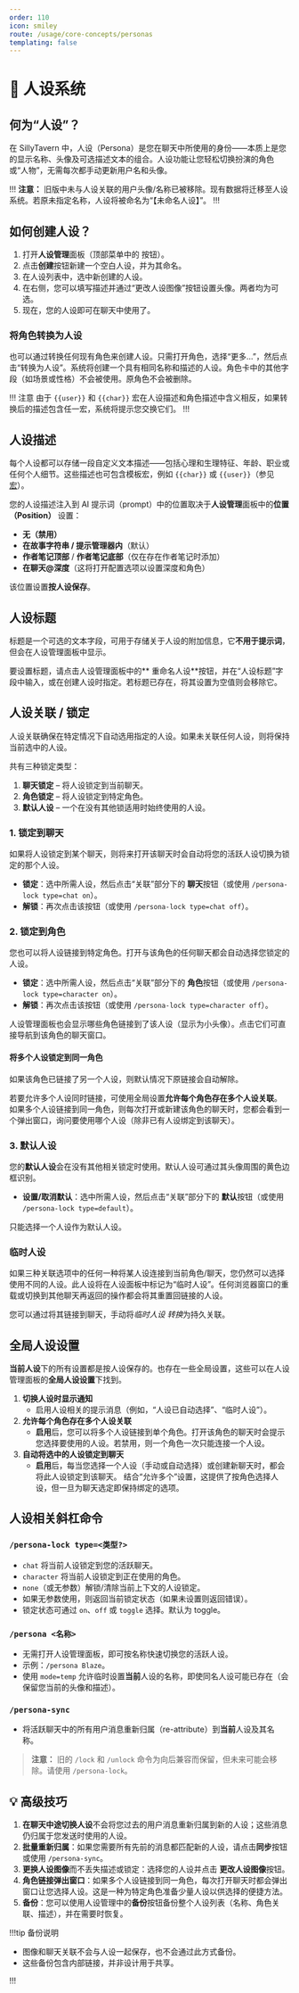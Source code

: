 ```yaml
---
order: 110
icon: smiley
route: /usage/core-concepts/personas
templating: false
---
```


# 👤 人设系统

## 何为“人设”？

在 SillyTavern 中，人设（Persona）是您在聊天中所使用的身份——本质上是您的显示名称、头像及可选描述文本的组合。人设功能让您轻松切换扮演的角色或“人物”，无需每次都手动更新用户名和头像。

!!!
**注意：** 旧版中未与人设关联的用户头像/名称已被移除。现有数据将迁移至人设系统。若原未指定名称，人设将被命名为“【未命名人设】”。
!!!

## 如何创建人设？

1.  打开**人设管理**面板（顶部菜单中的 <i class="fa-solid fa-face-smile"></i> 按钮）。
2.  点击**创建**按钮新建一个空白人设，并为其命名。
3.  在人设列表中，选中新创建的人设。
4.  在右侧，您可以填写描述并通过“更改人设图像”按钮设置头像。两者均为可选。
5.  现在，您的人设即可在聊天中使用了。

### 将角色转换为人设

也可以通过转换任何现有角色来创建人设。只需打开角色，选择“更多…”，然后点击“转换为人设”。系统将创建一个具有相同名称和描述的人设。角色卡中的其他字段（如场景或性格）不会被使用。原角色不会被删除。

!!! 注意
由于 `{{user}}` 和 `{{char}}` 宏在人设描述和角色描述中含义相反，如果转换后的描述包含任一宏，系统将提示您交换它们。
!!!

## 人设描述

每个人设都可以存储一段自定义文本描述——包括心理和生理特征、年龄、职业或任何个人细节。这些描述也可包含模板宏，例如 `{{char}}` 或 `{{user}}`（参见[宏](/Usage/Characters/macros.md)）。

您的人设描述注入到 AI 提示词（prompt）中的位置取决于**人设管理**面板中的**位置（Position）** 设置：

-   **无（禁用）**
-   **在故事字符串 / 提示管理器内**（默认）
-   **作者笔记顶部** / **作者笔记底部**（仅在存在作者笔记时添加）
-   **在聊天@深度**（这将打开配置选项以设置深度和角色）

该位置设置**按人设保存**。

## 人设标题

标题是一个可选的文本字段，可用于存储关于人设的附加信息，它**不用于提示词**，但会在人设管理面板中显示。

要设置标题，请点击人设管理面板中的**<i class="fa-solid fa-pencil"></i> 重命名人设**按钮，并在“人设标题”字段中输入，或在创建人设时指定。若标题已存在，将其设置为空值则会移除它。

## 人设关联 / 锁定

人设关联确保在特定情况下自动选用指定的人设。如果未关联任何人设，则将保持当前选中的人设。

共有三种锁定类型：

1.  **<i class="fa-solid fa-unlock"></i> 聊天锁定** – 将人设锁定到当前聊天。
2.  **<i class="fa-solid fa-unlock"></i> 角色锁定** – 将人设锁定到特定角色。
3.  **<i class="fa-solid fa-crown"></i> 默认人设** – 一个在没有其他锁适用时始终使用的人设。

### 1. 锁定到聊天

如果将人设锁定到某个聊天，则将来打开该聊天时会自动将您的活跃人设切换为锁定的那个人设。

-   **锁定**：选中所需人设，然后点击“关联”部分下的 **<i class="fa-solid fa-unlock"></i> 聊天**按钮（或使用 `/persona-lock type=chat on`）。
-   **解锁**：再次点击该按钮（或使用 `/persona-lock type=chat off`）。

### 2. 锁定到角色

您也可以将人设链接到特定角色。打开与该角色的任何聊天都会自动选择您锁定的人设。

-   **锁定**：选中所需人设，然后点击“关联”部分下的 **<i class="fa-solid fa-unlock"></i> 角色**按钮（或使用 `/persona-lock type=character on`）。
-   **解锁**：再次点击该按钮（或使用 `/persona-lock type=character off`）。

人设管理面板也会显示哪些角色链接到了该人设（显示为小头像）。点击它们可直接导航到该角色的聊天窗口。

#### 将多个人设锁定到同一角色

如果该角色已链接了另一个人设，则默认情况下原链接会自动解除。

若要允许多个人设同时链接，可使用全局设置**允许每个角色存在多个人设关联**。
如果多个人设链接到同一角色，则每次打开或新建该角色的聊天时，您都会看到一个弹出窗口，询问要使用哪个人设（除非已有人设绑定到该聊天）。

### 3. 默认人设

您的**默认人设**会在没有其他相关锁定时使用。默认人设可通过其头像周围的黄色边框识别。

-   **设置/取消默认**：选中所需人设，然后点击“关联”部分下的 **<i class="fa-solid fa-crown"></i> 默认**按钮（或使用 `/persona-lock type=default`）。

只能选择一个人设作为默认人设。

### 临时人设

如果三种关联选项中的任何一种将某人设连接到当前角色/聊天，您仍然可以选择使用不同的人设。此人设将在人设面板中标记为“临时人设”。任何浏览器窗口的重载或切换到其他聊天再返回的操作都会将其重置回链接的人设。

您可以通过将其链接到聊天，手动将*临时人设* *转换*为持久关联。

## 全局人设设置

**当前人设**下的所有设置都是按人设保存的。也存在一些全局设置，这些可以在人设管理面板的**全局人设设置**下找到。

1.  **切换人设时显示通知**
    - 启用人设相关的提示消息（例如，“人设已自动选择”、“临时人设”）。
2.  **允许每个角色存在多个人设关联**
    - **启用**后，您可以将多个人设链接到单个角色。打开该角色的聊天时会提示您选择要使用的人设。若禁用，则一个角色一次只能连接一个人设。
3.  **自动将选中的人设锁定到聊天**
    - **启用**后，每当您选择一个人设（手动或自动选择）或创建新聊天时，都会将此人设锁定到该聊天。
      结合“允许多个”设置，这提供了按角色选择人设，但一旦为聊天选定即保持绑定的选项。

## 人设相关斜杠命令

### `/persona-lock type=<类型?>`

-   `chat` 将当前人设锁定到您的活跃聊天。
-   `character` 将当前人设锁定到正在使用的角色。
-   `none`（或无参数）解锁/清除当前上下文的人设锁定。
-   如果无参数使用，则返回当前锁定状态（如果未设置则返回错误）。
-   锁定状态可通过 `on`、`off` 或 `toggle` 选择。默认为 toggle。

### `/persona <名称>`

-   无需打开人设管理面板，即可按名称快速切换您的活跃人设。
-   示例：`/persona Blaze`。
-   使用 `mode=temp` 允许临时设置**当前**人设的名称，即使同名人设可能已存在（会保留您当前的头像和描述）。

### `/persona-sync`

-   将活跃聊天中的所有用户消息重新归属（re-attribute）到**当前**人设及其名称。

> **注意：** 旧的 `/lock` 和 `/unlock` 命令为向后兼容而保留，但未来可能会移除。请使用 `/persona-lock`。

## 💡 高级技巧

1.  **在聊天中途切换人设**不会将您过去的用户消息重新归属到新的人设；这些消息仍归属于您发送时使用的人设。
2.  **批量重新归属**：如果您需要所有先前的消息都匹配新的人设，请点击**同步**按钮或使用 `/persona-sync`。
3.  **更换人设图像**而不丢失描述或锁定：选择您的人设并点击 **<i class="fa-solid fa-images"></i> 更改人设图像**按钮。
4.  **角色链接弹出窗口**：如果多个人设链接到同一角色，每次打开聊天时都会弹出窗口让您选择人设。这是一种为特定角色准备少量人设以供选择的便捷方法。
5.  **备份**：您可以使用人设管理中的**备份**按钮备份整个人设列表（名称、角色关联、描述），并在需要时恢复。

!!!tip 备份说明

-   图像和聊天关联不会与人设一起保存，也不会通过此方式备份。
-   这些备份包含内部链接，并非设计用于共享。

!!!